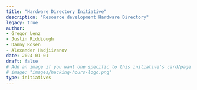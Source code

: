 ```yaml
---
title: "Hardware Directory Initiative"
description: "Resource development Hardware Directory"
legacy: true
author: 
- Gregor Lenz
- Justin Riddiough
- Danny Rosen
- Alexander Hadjiivanov
date: 2024-01-01
draft: false
# Add an image if you want one specific to this initiative's card/page
# image: "images/hacking-hours-logo.png" 
type: initiatives
---
```

